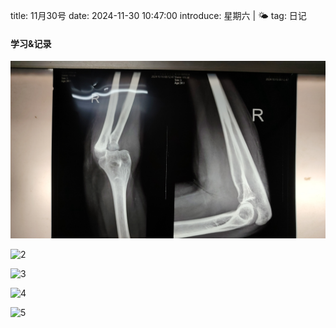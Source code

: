 title: 11月30号
date: 2024-11-30 10:47:00
introduce: 星期六 | 🌤️
tag: 日记

#### 学习&记录
![1](/static/img/2024/11/30/1.jpg)

![2](/static/img/2024/11/30/2.jpg)

![3](/static/img/2024/11/30/3.jpg)

![4](/static/img/2024/11/30/4.jpg)

![5](/static/img/2024/11/30/5.jpg)

